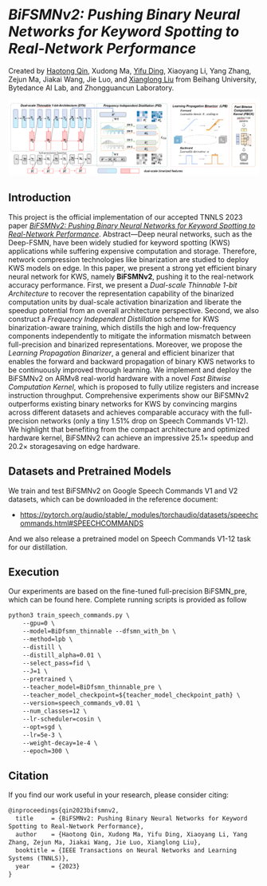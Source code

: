 # *BiFSMNv2: Pushing Binary Neural Networks for Keyword Spotting to Real-Network Performance*

Created by [Haotong Qin](https://htqin.github.io/), Xudong Ma, [Yifu Ding](https://yifu-ding.github.io/), Xiaoyang Li, Yang Zhang, Zejun Ma, Jiakai Wang, Jie Luo, and [Xianglong Liu](https://xlliu-beihang.github.io/) from Beihang University, Bytedance AI Lab, and Zhongguancun Laboratory.

![loading-ag-172](./overview.png)

## Introduction

This project is the official implementation of our accepted TNNLS 2023 paper [*BiFSMNv2: Pushing Binary Neural Networks for Keyword Spotting to Real-Network Performance*](https://ieeexplore.ieee.org/document/10049753). Abstract—Deep neural networks, such as the Deep-FSMN, have been widely studied for keyword spotting (KWS) applications while suffering expensive computation and storage. Therefore, network compression technologies like binarization are studied to deploy KWS models on edge. In this paper, we present a strong yet efficient binary neural network for KWS, namely **BiFSMNv2**, pushing it to the real-network accuracy performance. First, we present a *Dual-scale Thinnable 1-bit Architecture* to recover the representation capability of the binarized computation units by dual-scale activation binarization and liberate the speedup potential from an overall architecture perspective. Second, we also construct a *Frequency Independent Distillation* scheme for KWS binarization-aware training, which distills the high and low-frequency components independently to mitigate the information mismatch between full-precision and binarized representations. Moreover, we propose the *Learning Propagation Binarizer*, a general and efficient binarizer that enables the forward and backward propagation of binary KWS networks to be continuously improved through learning. We implement and deploy the BiFSMNv2 on ARMv8 real-world hardware with a novel *Fast Bitwise Computation Kernel*, which is proposed to fully utilize registers and increase instruction throughput. Comprehensive experiments show our BiFSMNv2 outperforms existing binary networks for KWS by convincing margins across different datasets and achieves comparable accuracy with the full-precision networks (only a tiny $1.51\%$ drop on Speech Commands V1-12). We highlight that benefiting from the compact architecture and optimized hardware kernel, BiFSMNv2 can achieve an impressive $25.1\times$ speedup and $20.2\times$ storagesaving on edge hardware.

## Datasets and Pretrained Models

We train and test BiFSMNv2 on Google Speech Commands V1 and V2 datasets, which can be downloaded in the reference document:

- https://pytorch.org/audio/stable/_modules/torchaudio/datasets/speechcommands.html#SPEECHCOMMANDS

And we also release a pretrained model on Speech Commands V1-12 task for our distillation.

## Execution

Our experiments are based on the fine-tuned full-precision BiFSMN_pre, which can be found here. Complete running scripts is provided as follow

```shell
python3 train_speech_commands.py \
    --gpu=0 \
    --model=BiDfsmn_thinnable --dfsmn_with_bn \
    --method=lpb \
    --distill \
    --distill_alpha=0.01 \
    --select_pass=fid \
    --J=1 \
    --pretrained \
    --teacher_model=BiDfsmn_thinnable_pre \
    --teacher_model_checkpoint=${teacher_model_checkpoint_path} \
    --version=speech_commands_v0.01 \
    --num_classes=12 \
    --lr-scheduler=cosin \
    --opt=sgd \
    --lr=5e-3 \
    --weight-decay=1e-4 \
    --epoch=300 \
```

## Citation

If you find our work useful in your research, please consider citing:

```shell
@inproceedings{qin2023bifsmnv2,
  title     = {BiFSMNv2: Pushing Binary Neural Networks for Keyword Spotting to Real-Network Performance},
  author    = {Haotong Qin, Xudong Ma, Yifu Ding, Xiaoyang Li, Yang Zhang, Zejun Ma, Jiakai Wang, Jie Luo, Xianglong Liu},
  booktitle = {IEEE Transactions on Neural Networks and Learning Systems (TNNLS)},
  year      = {2023}
}
```
